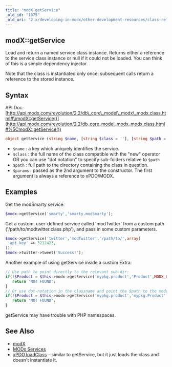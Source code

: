 ```yaml
---
title: "modX.getService"
_old_id: "1075"
_old_uri: "2.x/developing-in-modx/other-development-resources/class-reference/modx/modx.getservice"
---
```


## modX::getService

 Load and return a named service class instance. Returns either a reference to the service class instance or null if it could not be loaded. You can think of this is a simple dependency injector.

 Note that the class is instantiated only once: subsequent calls return a reference to the stored instance.

## Syntax

 API Doc: [http://api.modx.com/revolution/2.2/db\_core\_model\_modx\_modx.class.html#\\modX::getService()](http://api.modx.com/revolution/2.2/db_core_model_modx_modx.class.html#%5CmodX::getService())

 ``` php 
object getService (string $name, [string $class = ''], [string $path = ''], [array $params = array ()])

```

- `$name` : a key which uniquely identifies the service.
- `$class` : the full name of the class compatible with the "new" operator OR you can use "dot notation" to specify sub-folders relative to `$path`
- `$path` : full path to the directory containing the class in question.
- `$params` : passed as the 2nd argument to the constructor. The first argument is always a reference to xPDO/MODX.

## Examples

 Get the modSmarty service.

 ``` php 
$modx->getService('smarty','smarty.modSmarty');

```

 Get a custom, user-defined service called 'modTwitter' from a custom path ('/path/to/modtwitter.class.php'), and pass in some custom parameters.

 ``` php 
$modx->getService('twitter','modTwitter','/path/to/',array(
  'api_key' => 3212423,
));
$modx->twitter->tweet('Success!');

```

Another example of using getService inside a custom Extra:

 ``` php 
// Use path to point directly to the relevant sub-dir:
if(!$Product = $this->modx->getService('mypkg.product','Product',MODX_CORE_PATH.'components/mypkg/model/mypkg/')) {
    return 'NOT FOUND';
}
// Or use dot-notation in the classname and point the $path to the model directory:
if(!$Product = $this->modx->getService('mypkg.product','mypkg.Product',MODX_CORE_PATH.'components/mypkg/model/')) {
    return 'NOT FOUND';
}

```

getService may have trouble with PHP namespaces.

## See Also

- [modX](developing-in-modx/other-development-resources/class-reference/modx "modX")
- [MODx Services](developing-in-modx/advanced-development/modx-services "MODx Services")
- [xPDO.loadClass](/xpdo/2.x/class-reference/xpdo/xpdo.loadclass "xPDO.loadClass") – similar to getService, but it just loads the class and doesn't instantiate it.